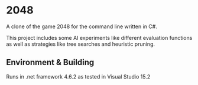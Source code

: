 # 2048

A clone of the game 2048 for the command line written in C#.

This project includes some AI experiments like different evaluation functions as well as strategies like tree searches and heuristic pruning.

## Environment & Building

Runs in .net framework 4.6.2 as tested in Visual Studio 15.2

